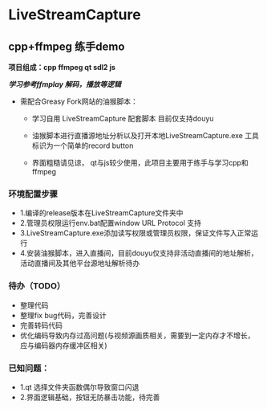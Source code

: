 # LiveStreamCapture
## cpp+ffmpeg 练手demo
**项目组成：cpp ffmpeg qt sdl2 js**
  
  
***学习参考ffmplay 解码，播放等逻辑***
* 需配合Greasy Fork网站的油猴脚本：  

  * 学习自用 LiveStreamCapture 配套脚本 目前仅支持douyu  

  * 油猴脚本进行直播源地址分析以及打开本地LiveStreamCapture.exe 工具 标识为一个简单的record button
  * 界面粗糙请见谅， qt与js较少使用，此项目主要用于练手与学习cpp和ffmpeg
  
### 环境配置步骤
  * 1.编译的release版本在LiveStreamCapture文件夹中
  * 2.管理员权限运行env.bat配置window URL Protocol 支持
  * 3.LiveStreamCapture.exe添加读写权限或管理员权限，保证文件写入正常运行
  * 4.安装油猴脚本，进入直播间，目前douyu仅支持非活动直播间的地址解析，活动直播间及其他平台源地址解析待办
  
### 待办（TODO）
  * 整理代码
  * 整理fix bug代码，完善设计
  * 完善转码代码
  * 优化编码导致内存过高问题(与视频源画质相关，需要到一定内存才不增长，应与编码器内存缓冲区相关)  
  
### 已知问题：
  * 1.qt 选择文件夹函数偶尔导致窗口闪退
  * 2.界面逻辑基础，按钮无防暴击功能，待完善 